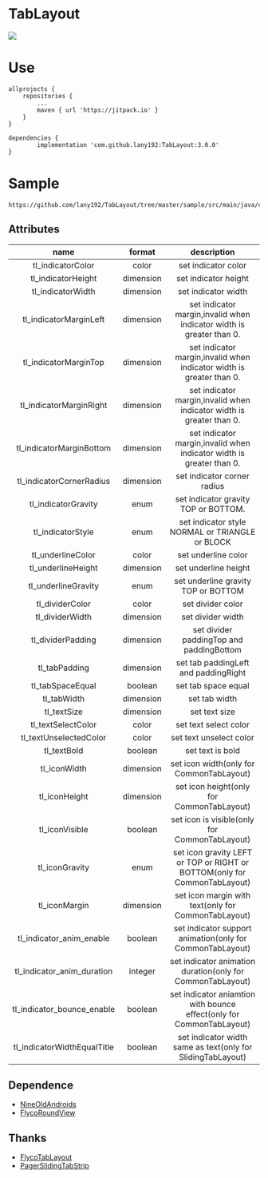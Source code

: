 # TabLayout

[![](https://jitpack.io/v/lany192/TabLayout.svg)](https://jitpack.io/#lany192/TabLayout)

# Use

	allprojects {
		repositories {
			...
			maven { url 'https://jitpack.io' }
		}
	}
   
	dependencies {
	        implementation 'com.github.lany192:TabLayout:3.0.0'
	}
	
# Sample

    https://github.com/lany192/TabLayout/tree/master/sample/src/main/java/com/flyco/tablayoutsamples/ui

## Attributes

|name|format|description|
|:---:|:---:|:---:|
| tl_indicatorColor | color |set indicator color
| tl_indicatorHeight | dimension |set indicator height
| tl_indicatorWidth | dimension |set indicator width
| tl_indicatorMarginLeft | dimension |set indicator margin,invalid when indicator width is greater than 0.
| tl_indicatorMarginTop | dimension |set indicator margin,invalid when indicator width is greater than 0.
| tl_indicatorMarginRight | dimension |set indicator margin,invalid when indicator width is greater than 0.
| tl_indicatorMarginBottom | dimension |set indicator margin,invalid when indicator width is greater than 0.
| tl_indicatorCornerRadius | dimension |set indicator corner radius
| tl_indicatorGravity | enum |set indicator gravity TOP or BOTTOM.
| tl_indicatorStyle | enum |set indicator style NORMAL or TRIANGLE or BLOCK
| tl_underlineColor | color |set underline color
| tl_underlineHeight | dimension |set underline height
| tl_underlineGravity | enum |set underline gravity TOP or BOTTOM
| tl_dividerColor | color |set divider color
| tl_dividerWidth | dimension |set divider width
| tl_dividerPadding |dimension| set divider paddingTop and paddingBottom
| tl_tabPadding |dimension| set tab paddingLeft and paddingRight
| tl_tabSpaceEqual |boolean| set tab space equal
| tl_tabWidth |dimension| set tab width
| tl_textSize |dimension| set text size
| tl_textSelectColor |color| set text select color
| tl_textUnselectedColor |color|  set text unselect color
| tl_textBold |boolean| set text is bold 
| tl_iconWidth |dimension| set icon width(only for CommonTabLayout)
| tl_iconHeight |dimension|set icon height(only for CommonTabLayout)
| tl_iconVisible |boolean| set icon is visible(only for CommonTabLayout)
| tl_iconGravity |enum| set icon gravity LEFT or TOP or RIGHT or BOTTOM(only for CommonTabLayout)
| tl_iconMargin |dimension| set icon margin with text(only for CommonTabLayout)
| tl_indicator_anim_enable |boolean| set indicator support animation(only for CommonTabLayout)
| tl_indicator_anim_duration |integer| set indicator animation duration(only for CommonTabLayout)
| tl_indicator_bounce_enable |boolean| set indicator aniamtion with bounce effect(only for CommonTabLayout)
| tl_indicatorWidthEqualTitle |boolean| set indicator width same as text(only for SlidingTabLayout)

## Dependence
*   [NineOldAndroids](https://github.com/JakeWharton/NineOldAndroids)
*   [FlycoRoundView](https://github.com/H07000223/FlycoRoundView)

## Thanks
*   [FlycoTabLayout](https://github.com/H07000223/FlycoTabLayout)
*   [PagerSlidingTabStrip](https://github.com/jpardogo/PagerSlidingTabStrip)
